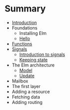 # Summary

* [Introduction](README.md)
* Foundations
   * Installing Elm
   * [Hello](hello.md)
* [Functions](chapter1.md)
* [Signals](signals.md)
   * [Introduction to signals](signals/introduction.md)
   * [Keeping state](signals/keeping_state.md)
* The Elm architecture
   * [Model](elm_arch/model.md)
   * [Update](elm_arch/update.md)
* Mailbox
* The first layer
* Adding a resource
* Fetching data
* Adding routing

